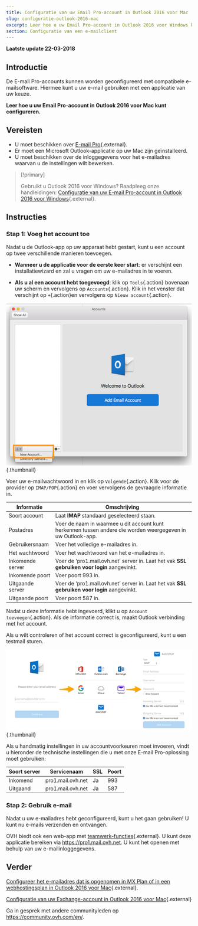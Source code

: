 ```yaml
---
title: Configuratie van uw Email Pro-account in Outlook 2016 voor Mac
slug: configuratie-outlook-2016-mac
excerpt: Leer hoe u uw Email Pro-account in Outlook 2016 voor Windows kunt configureren
section: Configuratie van een e-mailclient
---
```


**Laatste update 22-03-2018**

## Introductie

De E-mail Pro-accounts kunnen worden geconfigureerd met compatibele e-mailsoftware. Hiermee kunt u uw e-mail gebruiken met een applicatie van uw keuze.

**Leer hoe u uw Email Pro-account in Outlook 2016 voor Mac kunt configureren.**

## Vereisten

- U moet beschikken over [E-mail Pro](https://www.ovh.nl/emails/email-pro/){.external}.
- Er moet een Microsoft Outlook-applicatie op uw Mac zijn geïnstalleerd. 
- U moet beschikken over de inloggegevens voor het e-mailadres waarvan u de instellingen wilt bewerken.

> [!primary]
>
> Gebruikt u Outlook 2016 voor Windows? Raadpleeg onze handleidingen: [Configuratie van uw E-mail Pro-account in Outlook 2016 voor Windows](https://docs.ovh.com/nl/emails-pro/configuratie-outlook-2016/){.external}.
>

## Instructies

### Stap 1: Voeg het account toe

Nadat u de Outlook-app op uw apparaat hebt gestart, kunt u een account op twee verschillende manieren toevoegen.

- **Wanneer u de applicatie voor de eerste keer start**: er verschijnt een installatiewizard en zal u vragen om uw e-mailadres in te voeren.

- **Als u al een account hebt toegevoegd**: klik op `Tools`{.action} bovenaan uw scherm en vervolgens op `Accounts`{.action}. Klik in het venster dat verschijnt op `+`{.action}en vervolgens op `Nieuw account`{.action}.

![emailpro](images/configuration-outlook-2016-mac-step1.png){.thumbnail}

Voer uw e-mailwachtwoord in en klik op `Volgende`{.action}. Klik voor de provider op `IMAP/POP`{.action} en voer vervolgens de gevraagde informatie in.

|Informatie|Omschrijving|
|---|---|
|Soort account|Laat **IMAP** standaard geselecteerd staan.|
|Postadres|Voer de naam in waarmee u dit account kunt herkennen tussen andere die worden weergegeven in uw Outlook-app.|
|Gebruikersnaam|Voer het volledige e-mailadres in.|
|Het wachtwoord|Voer het wachtwoord van het e-mailadres in.|
|Inkomende server|Voer de ‘pro1.mail.ovh.net’ server in. Laat het vak **SSL gebruiken voor login** aangevinkt.|
|Inkomende poort|Voer poort 993 in.|
|Uitgaande server|Voer de ‘pro1.mail.ovh.net’ server in. Laat het vak **SSL gebruiken voor login** aangevinkt.|
|Uitgaande poort|Voer poort 587 in.|

Nadat u deze informatie hebt ingevoerd, klikt u op `Account toevoegen`{.action}. Als de informatie correct is, maakt Outlook verbinding met het account.

Als u wilt controleren of het account correct is geconfigureerd, kunt u een testmail sturen.

![emailpro](images/configuration-outlook-2016-mac-step2.png){.thumbnail}

Als u handmatig instellingen in uw accountvoorkeuren moet invoeren, vindt u hieronder de technische instellingen die u met onze E-mail Pro-oplossing moet gebruiken:

|Soort server|Servicenaam|SSL|Poort|
|---|---|---|---|
|Inkomend|pro1.mail.ovh.net|Ja|993|
|Uitgaand|pro1.mail.ovh.net|Ja|587|

### Stap 2: Gebruik e-mail

Nadat u uw e-mailadres hebt geconfigureerd, kunt u het gaan gebruiken! U kunt nu e-mails verzenden en ontvangen.

OVH biedt ook een web-app met [teamwerk-functies](https://www.ovh.nl/emails/){.external}. U kunt deze applicatie bereiken via <https://pro1.mail.ovh.net>. U kunt het openen met behulp van uw e-mailinloggegevens.

## Verder

[Configureer het e-mailadres dat is opgenomen in MX Plan of in een webhostingsplan in Outlook 2016 voor Mac](https://docs.ovh.com/nl/emails/configuratie-outlook-2016-mac/){.external}.

[Configuratie van uw Exchange-account in Outlook 2016 voor Mac](https://docs.ovh.com/nl/microsoft-collaborative-solutions/configuratie-outlook-2016-mac/){.external}

Ga in gesprek met andere communityleden op <https://community.ovh.com/en/>.